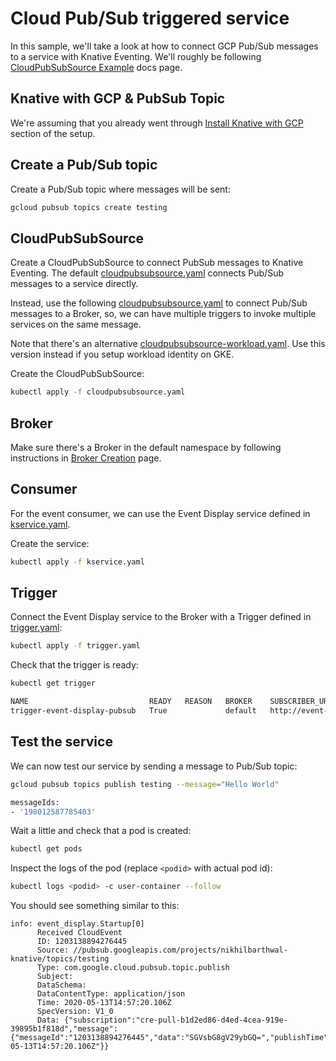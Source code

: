 # Cloud Pub/Sub triggered service

In this sample, we'll take a look at how to connect GCP Pub/Sub messages to a service with Knative Eventing. We'll roughly be following [CloudPubSubSource Example](https://github.com/google/knative-gcp/blob/master/docs/examples/cloudpubsubsource/README.md) docs page.

## Knative with GCP & PubSub Topic

We're assuming that you already went through [Install Knative with GCP](../setup/README.md) section of the setup.

## Create a Pub/Sub topic

Create a Pub/Sub topic where messages will be sent:

```bash
gcloud pubsub topics create testing
```

## CloudPubSubSource

Create a CloudPubSubSource to connect PubSub messages to Knative Eventing. The default [cloudpubsubsource.yaml](https://github.com/google/knative-gcp/blob/master/docs/examples/cloudpubsubsource/cloudpubsubsource.yaml) connects Pub/Sub messages to a service directly.

Instead, use the following [cloudpubsubsource.yaml](../eventing/pubsub/cloudpubsubsource.yaml) to connect Pub/Sub messages to a Broker, so, we can have multiple triggers to invoke multiple services on the same message.

Note that there's an alternative
[cloudpubsubsource-workload.yaml](../eventing/pubsub/cloudpubsubsource-workload.yaml).
Use this version instead if you setup workload identity on GKE.

Create the CloudPubSubSource:

```bash
kubectl apply -f cloudpubsubsource.yaml
```

## Broker

Make sure there's a Broker in the default namespace by following instructions in
[Broker Creation](brokercreation.md) page.

## Consumer

For the event consumer, we can use the Event Display service defined in
[kservice.yaml](../eventing/pubsub/kservice.yaml).

Create the service:

```bash
kubectl apply -f kservice.yaml
```

## Trigger

Connect the Event Display service to the Broker with a Trigger defined in [trigger.yaml](../eventing/pubsub/trigger.yaml):

```bash
kubectl apply -f trigger.yaml
```

Check that the trigger is ready:

```bash
kubectl get trigger

NAME                           READY   REASON   BROKER    SUBSCRIBER_URI                                   AGE
trigger-event-display-pubsub   True             default   http://event-display.default.svc.cluster.local   95s
```

## Test the service

We can now test our service by sending a message to Pub/Sub topic:

```bash
gcloud pubsub topics publish testing --message="Hello World"

messageIds:
- '198012587785403'
```

Wait a little and check that a pod is created:

```bash
kubectl get pods
```

Inspect the logs of the pod (replace `<podid>` with actual pod id):

```bash
kubectl logs <podid> -c user-container --follow
```

You should see something similar to this:

```text
info: event_display.Startup[0]
      Received CloudEvent
      ID: 1203138894276445
      Source: //pubsub.googleapis.com/projects/nikhilbarthwal-knative/topics/testing
      Type: com.google.cloud.pubsub.topic.publish
      Subject:
      DataSchema:
      DataContentType: application/json
      Time: 2020-05-13T14:57:20.106Z
      SpecVersion: V1_0
      Data: {"subscription":"cre-pull-b1d2ed86-d4ed-4cea-919e-39895b1f818d","message":{"messageId":"1203138894276445","data":"SGVsbG8gV29ybGQ=","publishTime":"2020-05-13T14:57:20.106Z"}}
```

